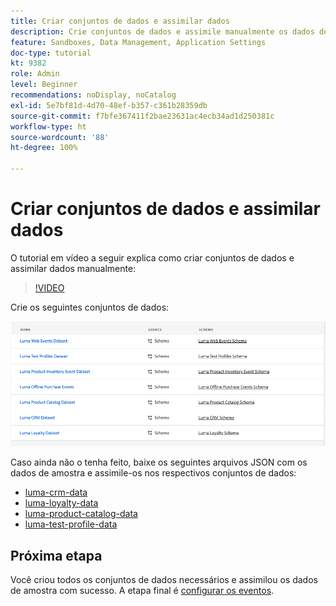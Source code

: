 ```yaml
---
title: Criar conjuntos de dados e assimilar dados
description: Crie conjuntos de dados e assimile manualmente os dados de amostra.
feature: Sandboxes, Data Management, Application Settings
doc-type: tutorial
kt: 9382
role: Admin
level: Beginner
recommendations: noDisplay, noCatalog
exl-id: 5e7bf81d-4d70-48ef-b357-c361b28359db
source-git-commit: f7bfe367411f2bae23631ac4ecb34ad1d250381c
workflow-type: ht
source-wordcount: '88'
ht-degree: 100%

---
```


# Criar conjuntos de dados e assimilar dados

O tutorial em vídeo a seguir explica como criar conjuntos de dados e assimilar dados manualmente:

>[!VIDEO](https://video.tv.adobe.com/v/334293?quality=12)

Crie os seguintes conjuntos de dados:

![Criar conjuntos de dados](/help/tutorial-configure-a-training-sandbox/assets/datasets.png)

Caso ainda não o tenha feito, baixe os seguintes arquivos JSON com os dados de amostra e assimile-os nos respectivos conjuntos de dados:

* [luma-crm-data](/help/tutorial-configure-a-training-sandbox/assets/luma-data/luma-crm-data.json)
* [luma-loyalty-data](/help/tutorial-configure-a-training-sandbox/assets/luma-data/luma-loyalty-data.json)
* [luma-product-catalog-data](/help/tutorial-configure-a-training-sandbox/assets/luma-data/luma-product-catalog-data.json)
* [luma-test-profile-data](/help/tutorial-configure-a-training-sandbox/assets/luma-data/luma-test-profiles-data.json)

## Próxima etapa

Você criou todos os conjuntos de dados necessários e assimilou os dados de amostra com sucesso. A etapa final é [configurar os eventos](/help/tutorial-configure-a-training-sandbox/configure-events.md).
